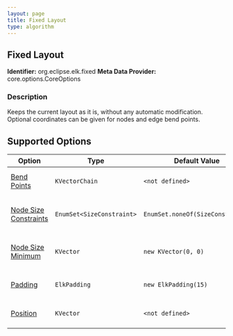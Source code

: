 ```yaml
---
layout: page
title: Fixed Layout
type: algorithm
---
```

## Fixed Layout

**Identifier:** org.eclipse.elk.fixed
**Meta Data Provider:** core.options.CoreOptions

### Description

Keeps the current layout as it is, without any automatic modification. Optional coordinates can be given for nodes and edge bend points.

## Supported Options

Option | Type | Default Value | Identifier
----|----|----|----
[Bend Points](org-eclipse-elk-bendPoints) | `KVectorChain` | `<not defined>` | org&#8203;.eclipse&#8203;.elk&#8203;.bendPoints
[Node Size Constraints](org-eclipse-elk-nodeSize-constraints) | `EnumSet<SizeConstraint>` | `EnumSet.noneOf(SizeConstraint)` | org&#8203;.eclipse&#8203;.elk&#8203;.nodeSize&#8203;.constraints
[Node Size Minimum](org-eclipse-elk-nodeSize-minimum) | `KVector` | `new KVector(0, 0)` | org&#8203;.eclipse&#8203;.elk&#8203;.nodeSize&#8203;.minimum
[Padding](org-eclipse-elk-padding) | `ElkPadding` | `new ElkPadding(15)` | org&#8203;.eclipse&#8203;.elk&#8203;.padding
[Position](org-eclipse-elk-position) | `KVector` | `<not defined>` | org&#8203;.eclipse&#8203;.elk&#8203;.position

